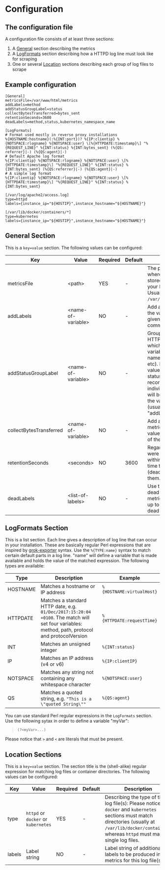 # Configuration

## The configuration file
A configuration file consists of at least three sections:

1. A [General](#user-content-general-section) section describing the metrics
1. A [LogFormats](#user-content-logformats-section) section describing how a HTTPD log line must look like for scraping
1. One or several [Location](#user-content-location-sections) sections describing each group of log files to scrape

## Example configuration

```
[General]
metricsFile=/var/www/html/metrics
addLabels=method
addStatusGroupLabel=status
collectBytesTransferred=bytes_sent
retentionSeconds=3600
deadLabels=method,status,kubernetes_namespace_name

[LogFormats]
# Format used mostly in reverse proxy installations
%{HOSTNAME:hostname}(:%{INT:port})? %{IP:clientip} %{NOTSPACE:rlogname} %{NOTSPACE:user} \[%{HTTPDATE:timestamp}\] "%{REQUEST_LINE}" %{INT:status} %{INT:bytes_sent} (%{QS:
referrer}|-) (%{QS:agent}|-)
# Default Apache log format
%{IP:clientip} %{NOTSPACE:rlogname} %{NOTSPACE:user} \[%{HTTPDATE:timestamp}\] "%{REQUEST_LINE}" %{INT:status} %{INT:bytes_sent} (%{QS:referrer}|-) (%{QS:agent}|-)
# A simple log format
%{IP:clientip} %{NOTSPACE:rlogname} %{NOTSPACE:user} \[%{HTTPDATE:timestamp}\] "%{REQUEST_LINE}" %{INT:status} %{INT:bytes_sent}

[/var/log/apache2/access.log]
type=httpd
labels={instance_ip="${HOSTIP}",instance_hostname="${HOSTNAME}"}

[/var/lib/docker/containers/*]
type=kubernetes
labels={instance_ip="${HOSTIP}",instance_hostname="${HOSTNAME}"}
```

## General Section
This is a `key=value` section. The following values can be configured:

Key|Value|Required|Default|Description
---|-----|--------|-------|-----------
metricsFile|&lt;path&gt;|YES|-|The path to the file where metrics will be stored and served by your HTTPD product. Usually `/var/www/html/metrics`.
addLabels|&lt;name-of-variable&gt;|NO|-|Add a label based on the variable of the given name(s) - comma-separated list.
addStatusGroupLabel|&lt;name-of-variable&gt;|NO|-|Group metrics by the HTTP status code which is given by the variable of the given name (1xx, 2xx, 3xx etc). If this config value is omitted then status values will be recorded for each individual status. You will be required to add the variable name (usually "status") to "addLabels" key.
collectBytesTransferred|&lt;name-of-variable&gt;|NO|-|Add a http_sent_bytes metrics and add up the values of the variable of the given name.
retentionSeconds|&lt;seconds&gt;|NO|3600|Regard metrics that were not updated within that period of time to be expired (dead) and remove them.
deadLabels|&lt;list-of-labels&gt;|NO|-|Use these labels for dead metrics. Expired metrics will be added up to the respective dead label value.

## LogFormats Section
This is a list section. Each line gives a description of log line that can occur in your installation. These are basically regular Perl expressions
that are inspired by [grok-exporter](https://github.com/fstab/grok_exporter) syntax. Use the `%{TYPE:name}` 
syntax to match certain default parts in a log line. "name" will define
a variable that is made available and holds the value of the matched expression. The following types
are available:

Type|Description|Example
----|-----------|-------
HOSTNAME|Matches a hostname or IP address|`%{HOSTNAME:virtualHost}`
HTTPDATE|Matches a standard HTTP date, e.g. `01/Dec/2017:15:20:04 +0100`. The match will set four variables: method, path, protocol and protocolVersion|`%{HTTPDATE:requestTime}`
INT|Matches an unsigned integer|`%{INT:status}`
IP|Matches an IP address (v4 or v6)|`%{IP:clientIP}`
NOTSPACE|Matches any string not containing any whitespace character|`%{NOTSPACE:user}`
QS|Matches a quoted string, e.g. `"This is a \"quoted String\""`|`%{QS:agent}`

You can use standard Perl regular expressions in the `LogFormats` section. Use the following sytax in order to define a variable "myVar":

> `(?<myVar>...)`

Please notice that `>` and `<` are literals that must be present.

## Location Sections
This is a `key=value` section. The section title is the (shell-alike) regular expression for matching log files or container directories.
The following values can be configured:

Key|Value|Required|Default|Description
---|-----|--------|-------|-----------
type|`httpd` or `docker` or `kubernetes`|YES|-|Describing the type of the log file(s): Please notice that `docker` and `kubernetes` sections must match directories (usually at `/var/lib/docker/containers`, whereas `httpd` must match single log files.
labels|Label string|NO|-|Label string of additional labels to be produced in metrics for this log file(s)



